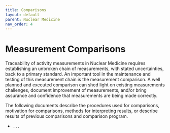 ```yaml
---
title: Comparisons
layout: default
parent: Nuclear Medicine
nav_order: 4
---
```


# Measurement Comparisons

Traceability of activity measurements in Nuclear Medicine requires establishing
an unbroken chain of measurements, with stated uncertainties, back to a primary
standard. An important tool in the maintenance and testing of this measurement
chain is the measurement comparison. A well planned and executed comparison can
shed light on existing measurements challenges, document improvement of
measurements, and/or bring assurance and confidence that measurements are being
made correctly.

The following documents describe the procedures used for comparisons, motivation
for comparisons, methods for interpreting results, or describe results of
previous comparisons and comparison program.

- `...`
